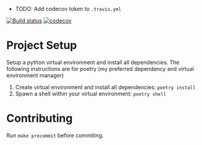 
* TODO: Add codecov token to `.travis.yml`

[![Build status](https://travis-ci.com/{{cookiecutter.github_project_name}}.svg?branch=master)](https://travis-ci.com/{{cookiecutter.github_project_name}}?branch=master)
[![codecov](https://codecov.io/gh/{{cookiecutter.github_project_name}}/branch/master/graph/badge.svg)](https://codecov.io/gh/{{cookiecutter.github_project_name}})

# Project Setup

Setup a python virtual environment and install all dependencies. The following instructions are for poetry (my preferred dependency and virtual environment manager)

1. Create virtual environment and install all dependencies: `poetry install`
2. Spawn a shell within your virtual environment: `poetry shell`

# Contributing

Run `make precommit` before commiting.
